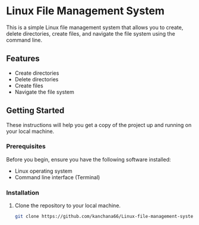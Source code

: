 # Linux File Management System

This is a simple Linux file management system that allows you to create, delete directories, create files, and navigate the file system using the command line.

## Features

- Create directories
- Delete directories
- Create files
- Navigate the file system

## Getting Started

These instructions will help you get a copy of the project up and running on your local machine.

### Prerequisites

Before you begin, ensure you have the following software installed:

- Linux operating system
- Command line interface (Terminal)

### Installation

1. Clone the repository to your local machine.

   ```bash
   git clone https://github.com/kanchana66/Linux-file-management-system-shell-script.git
